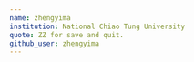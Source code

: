 ```yaml
---
name: zhengyima
institution: National Chiao Tung University
quote: ZZ for save and quit.
github_user: zhengyima
---
```

